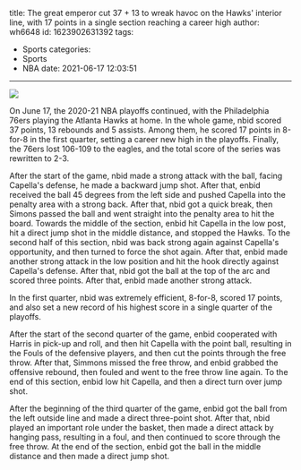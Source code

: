 title: The great emperor cut 37 + 13 to wreak havoc on the Hawks' interior line, with 17 points in a single section reaching a career high
author: wh6648
id: 1623902631392
tags: 
- Sports
categories: 
- Sports
- NBA
date: 2021-06-17 12:03:51
---
![](https://p1.itc.cn/q_70/images01/20210617/aba33b6ef3534952b68f06d38726b2f6.jpeg)


On June 17, the 2020-21 NBA playoffs continued, with the Philadelphia 76ers playing the Atlanta Hawks at home. In the whole game, nbid scored 37 points, 13 rebounds and 5 assists. Among them, he scored 17 points in 8-for-8 in the first quarter, setting a career new high in the playoffs. Finally, the 76ers lost 106-109 to the eagles, and the total score of the series was rewritten to 2-3.

After the start of the game, nbid made a strong attack with the ball, facing Capella's defense, he made a backward jump shot. After that, enbid received the ball 45 degrees from the left side and pushed Capella into the penalty area with a strong back. After that, nbid got a quick break, then Simons passed the ball and went straight into the penalty area to hit the board. Towards the middle of the section, enbid hit Capella in the low post, hit a direct jump shot in the middle distance, and stopped the Hawks. To the second half of this section, nbid was back strong again against Capella's opportunity, and then turned to force the shot again. After that, enbid made another strong attack in the low position and hit the hook directly against Capella's defense. After that, nbid got the ball at the top of the arc and scored three points. After that, enbid made another strong attack.

In the first quarter, nbid was extremely efficient, 8-for-8, scored 17 points, and also set a new record of his highest score in a single quarter of the playoffs.

After the start of the second quarter of the game, enbid cooperated with Harris in pick-up and roll, and then hit Capella with the point ball, resulting in the Fouls of the defensive players, and then cut the points through the free throw. After that, Simmons missed the free throw, and enbid grabbed the offensive rebound, then fouled and went to the free throw line again. To the end of this section, enbid low hit Capella, and then a direct turn over jump shot.

After the beginning of the third quarter of the game, enbid got the ball from the left outside line and made a direct three-point shot. After that, nbid played an important role under the basket, then made a direct attack by hanging pass, resulting in a foul, and then continued to score through the free throw. At the end of the section, enbid got the ball in the middle distance and then made a direct jump shot.


